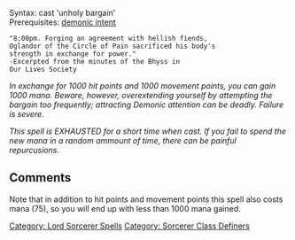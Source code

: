Syntax: cast 'unholy bargain'  
Prerequisites: [demonic intent](Demonic_Intent "wikilink")  

`"8:00pm. Forging an agreement with hellish fiends,`  
`Oglandor of the Circle of Pain sacrificed his body's`  
`strength in exchange for power."`  
`-Excerpted from the minutes of the Bhyss in`  
`Our Lives Society`

*In exchange for 1000 hit points and 1000 movement points, you can gain
1000 mana. Beware, however, overextending yourself by attempting the
bargain too frequently; attracting Demonic attention can be deadly.
Failure is severe.*

*This spell is EXHAUSTED for a short time when cast. If you fail to
spend the new mana in a random ammount of time, there can be painful
repurcusions.*

## Comments

Note that in addition to hit points and movement points this spell also
costs mana (75), so you will end up with less than 1000 mana gained.

[Category: Lord Sorcerer
Spells](Category:_Lord_Sorcerer_Spells "wikilink") [Category: Sorcerer
Class Definers](Category:_Sorcerer_Class_Definers "wikilink")
